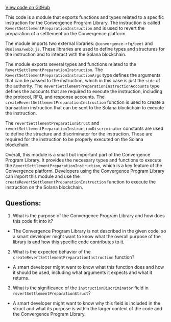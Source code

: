 [View code on GitHub](https://github.com/convergence-rfq/convergence-program-library/rfq/js/generated/instructions/revertSettlementPreparation.d.ts)

This code is a module that exports functions and types related to a specific instruction for the Convergence Program Library. The instruction is called `RevertSettlementPreparationInstruction` and is used to revert the preparation of a settlement on the Convergence platform.

The module imports two external libraries: `@convergence-rfq/beet` and `@solana/web3.js`. These libraries are used to define types and structures for the instruction and to interact with the Solana blockchain.

The module exports several types and functions related to the `RevertSettlementPreparationInstruction`. The `RevertSettlementPreparationInstructionArgs` type defines the arguments that can be passed to the instruction, which in this case is just the `side` of the authority. The `RevertSettlementPreparationInstructionAccounts` type defines the accounts that are required to execute the instruction, including the protocol, RFQ, and response accounts. The `createRevertSettlementPreparationInstruction` function is used to create a transaction instruction that can be sent to the Solana blockchain to execute the instruction.

The `revertSettlementPreparationStruct` and `revertSettlementPreparationInstructionDiscriminator` constants are used to define the structure and discriminator for the instruction. These are required for the instruction to be properly executed on the Solana blockchain.

Overall, this module is a small but important part of the Convergence Program Library. It provides the necessary types and functions to execute the `RevertSettlementPreparationInstruction`, which is a key feature of the Convergence platform. Developers using the Convergence Program Library can import this module and use the `createRevertSettlementPreparationInstruction` function to execute the instruction on the Solana blockchain.
## Questions: 
 1. What is the purpose of the Convergence Program Library and how does this code fit into it?
- The Convergence Program Library is not described in the given code, so a smart developer might want to know what the overall purpose of the library is and how this specific code contributes to it.

2. What is the expected behavior of the `createRevertSettlementPreparationInstruction` function?
- A smart developer might want to know what this function does and how it should be used, including what arguments it expects and what it returns.

3. What is the significance of the `instructionDiscriminator` field in `revertSettlementPreparationStruct`?
- A smart developer might want to know why this field is included in the struct and what its purpose is within the larger context of the code and the Convergence Program Library.